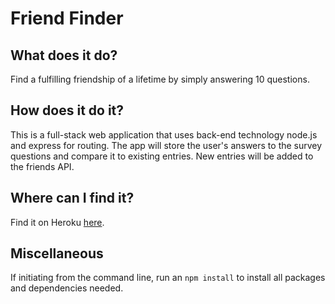 # Friend Finder

## What does it do?

Find a fulfilling friendship of a lifetime by simply answering 10 questions.

## How does it do it?

This is a full-stack web application that uses back-end technology node.js and express for routing. The app will store the user's answers to the survey questions and compare it to existing entries. New entries will be added to the friends API.

## Where can I find it?

Find it on Heroku [here](https://agile-peak-45398.herokuapp.com/).

## Miscellaneous

If initiating from the command line, run an `npm install` to install all packages and dependencies needed.
